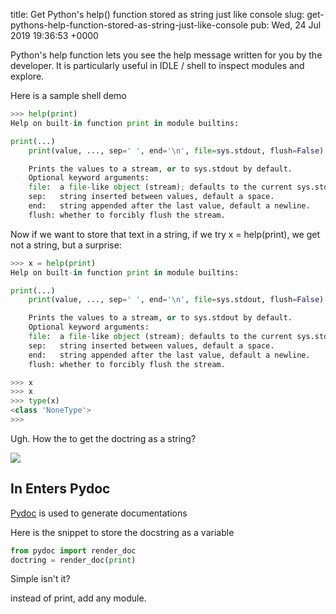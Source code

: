 title: Get Python's help() function stored as string just like console
slug: get-pythons-help-function-stored-as-string-just-like-console
pub: Wed, 24 Jul 2019 19:36:53 +0000


Python's help function lets you see the help message written for you by the developer. It is particularly useful in IDLE / shell to inspect modules and explore.




Here is a sample shell demo





```python
>>> help(print)
Help on built-in function print in module builtins:

print(...)
    print(value, ..., sep=' ', end='\n', file=sys.stdout, flush=False)

    Prints the values to a stream, or to sys.stdout by default.
    Optional keyword arguments:
    file:  a file-like object (stream); defaults to the current sys.stdout.
    sep:   string inserted between values, default a space.
    end:   string appended after the last value, default a newline.
    flush: whether to forcibly flush the stream.
```



Now if we want to store that text in a string, if we try x = help(print), we get not a string, but a surprise:





```python
>>> x = help(print)
Help on built-in function print in module builtins:

print(...)
    print(value, ..., sep=' ', end='\n', file=sys.stdout, flush=False)

    Prints the values to a stream, or to sys.stdout by default.
    Optional keyword arguments:
    file:  a file-like object (stream); defaults to the current sys.stdout.
    sep:   string inserted between values, default a space.
    end:   string appended after the last value, default a newline.
    flush: whether to forcibly flush the stream.

>>> x
>>> x
>>> type(x)
<class 'NoneType'>
>>>

```



Ugh. How the to get the doctring as a string?




![](https://images.unsplash.com/photo-1541807120430-f3f78c281225?ixlib=rb-1.2.1&ixid=eyJhcHBfaWQiOjEyMDd9&auto=format&fit=crop&w=747&q=80)


In Enters Pydoc
---------------




[Pydoc](https://docs.python.org/3/library/pydoc.html) is used to generate documentations




Here is the snippet to store the docstring as a variable





```python
from pydoc import render_doc
doctring = render_doc(print)
```



Simple isn't it?




instead of print, add any module.



